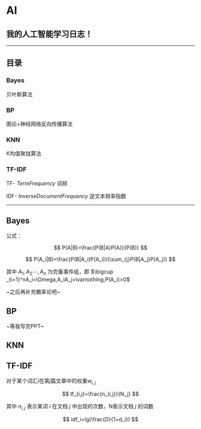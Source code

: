 # AI

## 我的人工智能学习日志！

---

## 目录

### Bayes

贝叶斯算法

### BP

图论+神经网络反向传播算法

### KNN

K均值聚拢算法

### TF-IDF

TF- $Term Frequency$ 词频

IDF- $Inverse Document Frequency$ 逆文本频率指数

---

## Bayes

公式：

$$
P(A|B)=\frac{P(B|A)P(A)}{P(B)}
$$

$$
P(A_i|B)=\frac{P(B|A_i)P(A_i)}{\sum_{j}P(B|A_j)P(A_j)}
$$

其中 $A_1,A_2\cdots ,A_n$ 为完备事件组，即 $\bigcup _{i=1}^nA_i=\Omega,A_iA_j=\varnothing,P(A_i)>0$ 

~之后再补充概率论吧~

## BP

~等我写完PPT~

## KNN

## TF-IDF

对于某个词汇$i$在第$j$篇文章中的权重$w_{i,j}$

$$
tf_{i,j}=\frac{n_{i,j}}{N_j}
$$

其中 $n_{i,j}$ 表示某词 $i$ 在文档 $j$ 中出现的次数，N表示文档 $j$ 的词数

$$
idf_i=lg(\frac{D}{1+d_i})
$$